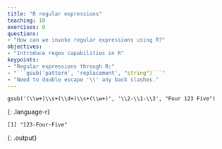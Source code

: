```yaml
---
title: "R regular expressions"
teaching: 10
exercises: 0
questions:
- "How can we invoke regular expressions using R?"
objectives:
- "Introduce regex capabilities in R"
keypoints:
- "Regular expressions through R:"
- "```gsub('pattern', 'replacement', "string")```"
- "Need to double escape '\\' any back slashes."
---
```


~~~
gsub('(\\w+)\\s+(\\d+)\\s+(\\w+)', '\\2-\\1-\\3', "Four 123 Five")
~~~
{: .language-r}
~~~
[1] "123-Four-Five"
~~~
{: .output}

